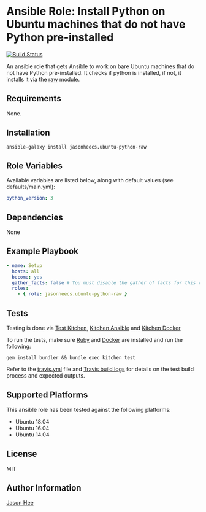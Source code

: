 Ansible Role: Install Python on Ubuntu machines that do not have Python pre-installed
=========
[![Build Status][travis-badge]][travis-link]

An ansible role that gets Ansible to work on bare Ubuntu machines that do not have Python pre-installed. It checks if python is installed, if not, it installs it via the [raw](https://docs.ansible.com/ansible/latest/modules/raw_module.html) module.

Requirements
------------

None.


Installation
------------
`ansible-galaxy install jasonheecs.ubuntu-python-raw`


Role Variables
--------------

Available variables are listed below, along with default values (see defaults/main.yml):

```yaml
python_version: 3
```

Dependencies
------------

None


Example Playbook
----------------

```yaml
- name: Setup
  hosts: all
  become: yes
  gather_facts: false # You must disable the gather of facts for this role to work as intended
  roles:
    - { role: jasonheecs.ubuntu-python-raw }
```


Tests
---------------
Testing is done via [Test Kitchen](https://github.com/test-kitchen/test-kitchen), [Kitchen Ansible](https://github.com/neillturner/kitchen-ansible) and [Kitchen Docker](https://github.com/test-kitchen/kitchen-docker)

To run the tests, make sure [Ruby](https://www.ruby-lang.org/en/documentation/installation/) and [Docker](https://docs.docker.com/installation/#installation) are installed and run the following:

```
gem install bundler && bundle exec kitchen test
```

Refer to the [travis.yml](.travis.yml) file and [Travis build logs][travis-link] for details on the test build process and expected outputs.


Supported Platforms
-------
This ansible role has been tested against the following platforms:
- Ubuntu 18.04
- Ubuntu 16.04
- Ubuntu 14.04

License
-------

MIT


Author Information
------------------

[Jason Hee](https://jasonhee.com)

[travis-badge]: https://travis-ci.com/jasonheecs/ansible-ubuntu-python-raw.svg?branch=master
[travis-link]: https://travis-ci.com/jasonheecs/ansible-ubuntu-python-raw